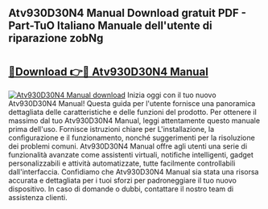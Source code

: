 ## Atv930D30N4 Manual Download gratuit PDF - Part-TuO Italiano Manuale dell'utente di riparazione zobNg

# <h2><a href="http://dfcgi2.blite.top/?on=Atv930D30N4+Manual">🔗Download 👉🔴 Atv930D30N4 Manual</a></h2>

[![Atv930D30N4 Manual download](https://i.imgur.com/lujVjoI.png)](http://dfcgi2.blite.top/?on=Atv930D30N4+Manual)
Inizia oggi con il tuo nuovo Atv930D30N4 Manual! Questa guida per l'utente fornisce una panoramica dettagliata delle caratteristiche e delle funzioni del prodotto. Per ottenere il massimo dal tuo Atv930D30N4 Manual, leggi attentamente questo manuale prima dell'uso. Fornisce istruzioni chiare per L'installazione, la configurazione e il funzionamento, nonché suggerimenti per la risoluzione dei problemi comuni. Atv930D30N4 Manual offre agli utenti una serie di funzionalità avanzate come assistenti virtuali, notifiche intelligenti, gadget personalizzabili e attività automatizzate, tutte facilmente controllabili dall'interfaccia. Confidiamo che Atv930D30N4 Manual sia stata una risorsa accurata e dettagliata per i tuoi sforzi per padroneggiare il tuo nuovo dispositivo. In caso di domande o dubbi, contattare il nostro team di assistenza clienti.
